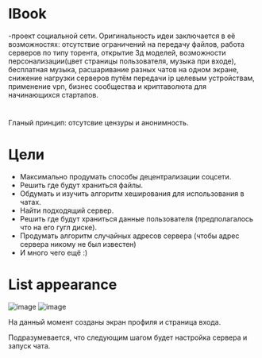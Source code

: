 # IBook
-проект социальной сети. Оригинальность идеи заключается в её возможностях: отсутствие ограничений на передачу файлов, работа серверов по типу торента, открытие 3д моделей, возможности персонализации(цвет страницы пользователя, музыка при входе), бесплатная музыка, расшаривание разных чатов на одном экране, снижение нагрузки серверов путём передачи ip целевым устройствам, применение vpn, бизнес сообщества и криптаволюта для начинающихся стартапов.
#
Гланый принцип: отсутсвие цензуры и анонимность.
# Цели
- Максимально продумать способы децентрализации соцсети.
- Решить где будут храниться файлы.
- Обдумать и изучить алгоритм хеширования для использования в чатах.
- Найти подходящий сервер.
- Решить где будут храниться данные пользователя (предполагалось что на его гугл диске).
- Продумать алгоритм случайных адресов сервера (чтобы адрес сервера никому не был известен)
- И много чего ещё :)
# List appearance
![image](https://user-images.githubusercontent.com/84613812/147424007-99e6e753-cf5d-417a-910e-e0d90f2d64e0.png)
![image](https://user-images.githubusercontent.com/84613812/147424028-71d97ad4-4d04-4135-ab42-2411e161ea26.png)

На данный момент созданы экран профиля и страница входа.

Подразумевается, что следующим шагом будет настройка сервера и запуск чата.
